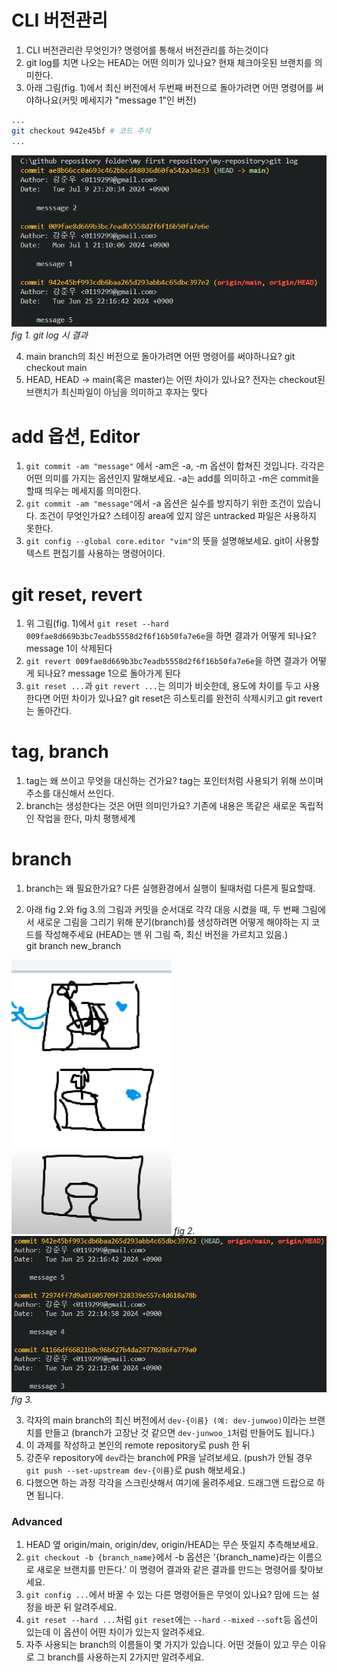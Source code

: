 # CLI 버전관리
1. CLI 버전관리란 무엇인가?
 명령어를 통해서 버전관리를 하는것이다
2. git log를 치면 나오는 HEAD는 어떤 의미가 있나요?
현재 체크아웃된 브랜치를 의미한다.
3. 아래 그림(fig. 1)에서 최신 버전에서 두번째 버전으로 돌아가려면 어떤 명령어를 써야하나요(커밋 메세지가 "message 1"인 버전)
```bash
...
git checkout 942e45bf # 코드 주석
...
```
![git log 시 결과](./sources/commit_log1.png)*fig 1. git log 시 결과* <br>

4. main branch의 최신 버전으로 돌아가려면 어떤 명령어를 써야하나요?
git checkout main
5. HEAD, HEAD -> main(혹은 master)는 어떤 차이가 있나요?
전자는 checkout된 브랜치가 최신파일이 아님을 의미하고 후자는 맞다
# add 옵션, Editor
1. `git commit -am "message"` 에서 -am은 -a, -m 옵션이 합쳐진 것입니다. 각각은 어떤 의미를 가지는 옵션인지 말해보세요.
-a는 add를 의미하고 -m은 commit을 할때 띄우는 메세지를 의미한다.
2. `git commit -am "message"`에서 -a 옵션은 실수를 방지하기 위한 조건이 있습니다. 조건이 무엇인가요?
스테이징 area에 있지 않은 untracked 파일은 사용하지 못한다.
3. `git config --global core.editor "vim"`의 뜻을 설명해보세요.
git이 사용할 텍스트 편집기를 사용하는 명령어이다.
# git reset, revert
1. 위 그림(fig. 1)에서 `git reset --hard 009fae8d669b3bc7eadb5558d2f6f16b50fa7e6e`을 하면 결과가 어떻게 되나요?
message 1이 삭제된다
2. `git revert 009fae8d669b3bc7eadb5558d2f6f16b50fa7e6e`을 하면 결과가 어떻게 되나요?
message 1으로 돌아가게 된다
3. `git reset ...`과 `git revert ...`는 의미가 비슷한데, 용도에 차이를 두고 사용한다면 어떤 차이가 있나요?
git reset은 히스토리를 완전히 삭제시키고 git revert는 돌아간다.

# tag, branch
1. tag는 왜 쓰이고 무엇을 대신하는 건가요?
tag는 포인터처럼 사용되기 위해 쓰이며 주소를 대신해서 쓰인다.
2. branch는 생성한다는 것은 어떤 의미인가요?
기존에 내용은 똑같은 새로운 독립적인 작업을 한다, 마치 평행세계 
# branch
1. branch는 왜 필요한가요?
다른 실행환경에서 실행이 될때처럼 다른게 필요할때.

2. 아래 fig 2.와 fig 3.의 그림과 커밋을 순서대로 각각 대응 시켰을 때, 두 번째 그림에서 새로운 그림을 그리기 위해 분기(branch)를 생성하려면 어떻게 해야하는 지 코드를 작성해주세요 (HEAD는 맨 위 그림 즉, 최신 버전을 가르치고 있음.)  
git branch new_branch

![alt text](./sources/log_visualization.png) *fig 2.*<br>
![alt text](./sources/commit_log2.png) *fig 3.*<br>

3. 각자의 main branch의 최신 버전에서 `dev-{이름} (예: dev-junwoo)`이라는 브랜치를 만들고 (branch가 고장난 것 같으면 `dev-junwoo_1`처럼 만들어도 됩니다.)
4. 이 과제를 작성하고 본인의 remote repository로 push 한 뒤
5. 강준우 repository에 `dev`라는 branch에 PR을 날려보세요. (push가 안될 경우 `git push --set-upstream dev-{이름}`로 push 해보세요.)
6. 다했으면 하는 과정 각각을 스크린샷해서 여기에 올려주세요. 드래그앤 드랍으로 하면 됩니다.

### Advanced
1. HEAD 옆 origin/main, origin/dev, origin/HEAD는 무슨 뜻일지 추측해보세요.
2. `git checkout -b {branch_name}`에서 -b 옵션은 '{branch_name}라는 이름으로 새로운 브랜치를 만든다.' 이 명령어 결과와 같은 결과를 만드는 명령어를 찾아보세요.
3. `git config ...`에서 바꿀 수 있는 다른 명령어들은 무엇이 있나요? 맘에 드는 설정을 바꾼 뒤 알려주세요.
4. `git reset --hard ...`처럼 `git reset`에는 `--hard` `--mixed` `--soft`등 옵션이 있는데 이 옵션이 어떤 차이가 있는지 알려주세요.
5. 자주 사용되는 branch의 이름들이 몇 가지가 있습니다. 어떤 것들이 있고 무슨 이유로 그 branch를 사용하는지 2가지만 알려주세요.

